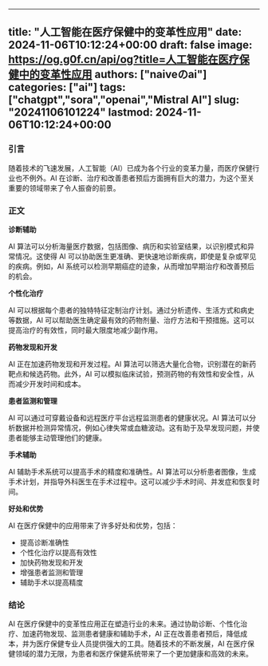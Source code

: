 
---
title: "人工智能在医疗保健中的变革性应用"
date: 2024-11-06T10:12:24+00:00
draft: false
image: https://og.g0f.cn/api/og?title=人工智能在医疗保健中的变革性应用
authors: ["naiveのai"]
categories: ["ai"]
tags: ["chatgpt","sora","openai","Mistral AI"]
slug: "20241106101224"
lastmod: 2024-11-06T10:12:24+00:00
---
### 引言

随着技术的飞速发展，人工智能（AI）已成为各个行业的变革力量，而医疗保健行业也不例外。AI 在诊断、治疗和改善患者预后方面拥有巨大的潜力，为这个至关重要的领域带来了令人振奋的前景。

### 正文

**诊断辅助**

AI 算法可以分析海量医疗数据，包括图像、病历和实验室结果，以识别模式和异常情况。这使得 AI 可以协助医生更准确、更快速地诊断疾病，即使是复杂或罕见的疾病。例如，AI 系统可以检测早期癌症的迹象，从而增加早期治疗和改善预后的机会。

**个性化治疗**

AI 可以根据每个患者的独特特征定制治疗计划。通过分析遗传、生活方式和病史等数据，AI 可以帮助医生确定最有效的药物剂量、治疗方法和干预措施。这可以提高治疗的有效性，同时最大限度地减少副作用。

**药物发现和开发**

AI 正在加速药物发现和开发过程。AI 算法可以筛选大量化合物，识别潜在的新药靶点和候选药物。此外，AI 可以模拟临床试验，预测药物的有效性和安全性，从而减少开发时间和成本。

**患者监测和管理**

AI 可以通过可穿戴设备和远程医疗平台远程监测患者的健康状况。AI 算法可以分析数据并检测异常情况，例如心律失常或血糖波动。这有助于及早发现问题，并使患者能够主动管理他们的健康。

**手术辅助**

AI 辅助手术系统可以提高手术的精度和准确性。AI 算法可以分析患者图像，生成手术计划，并指导外科医生在手术过程中。这可以减少手术时间、并发症和恢复时间。

**好处和优势**

AI 在医疗保健中的应用带来了许多好处和优势，包括：

* 提高诊断准确性
* 个性化治疗以提高有效性
* 加快药物发现和开发
* 增强患者监测和管理
* 辅助手术以提高精度

### 结论

AI 在医疗保健中的变革性应用正在塑造行业的未来。通过协助诊断、个性化治疗、加速药物发现、监测患者健康和辅助手术，AI 正在改善患者预后，降低成本，并为医疗保健专业人员提供强大的工具。随着技术的不断发展，AI 在医疗保健领域的潜力无限，为患者和医疗保健系统带来了一个更加健康和高效的未来。